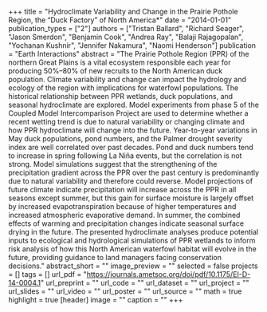 +++
title = "Hydroclimate Variability and Change in the Prairie Pothole Region, the “Duck Factory” of North America*"
date = "2014-01-01"
publication_types = ["2"]
authors = ["Tristan Ballard", "Richard Seager", "Jason Smerdon", "Benjamin Cook", "Andrea Ray", "Balaji Rajagopalan", "Yochanan Kushnir", "Jennifer Nakamura", "Naomi Henderson"]
publication = "Earth Interactions"
abstract = "The Prairie Pothole Region (PPR) of the northern Great Plains is a vital ecosystem responsible each year for producing 50%–80% of new recruits to the North American duck population. Climate variability and change can impact the hydrology and ecology of the region with implications for waterfowl populations. The historical relationship between PPR wetlands, duck populations, and seasonal hydroclimate are explored. Model experiments from phase 5 of the Coupled Model Intercomparison Project are used to determine whether a recent wetting trend is due to natural variability or changing climate and how PPR hydroclimate will change into the future. Year-to-year variations in May duck populations, pond numbers, and the Palmer drought severity index are well correlated over past decades. Pond and duck numbers tend to increase in spring following La Niña events, but the correlation is not strong. Model simulations suggest that the strengthening of the precipitation gradient across the PPR over the past century is predominantly due to natural variability and therefore could reverse. Model projections of future climate indicate precipitation will increase across the PPR in all seasons except summer, but this gain for surface moisture is largely offset by increased evapotranspiration because of higher temperatures and increased atmospheric evaporative demand. In summer, the combined effects of warming and precipitation changes indicate seasonal surface drying in the future. The presented hydroclimate analyses produce potential inputs to ecological and hydrological simulations of PPR wetlands to inform risk analysis of how this North American waterfowl habitat will evolve in the future, providing guidance to land managers facing conservation decisions."
abstract_short = ""
image_preview = ""
selected = false
projects = []
tags = []
url_pdf = "https://journals.ametsoc.org/doi/pdf/10.1175/EI-D-14-0004.1"
url_preprint = ""
url_code = ""
url_dataset = ""
url_project = ""
url_slides = ""
url_video = ""
url_poster = ""
url_source = ""
math = true
highlight = true
[header]
image = ""
caption = ""
+++
